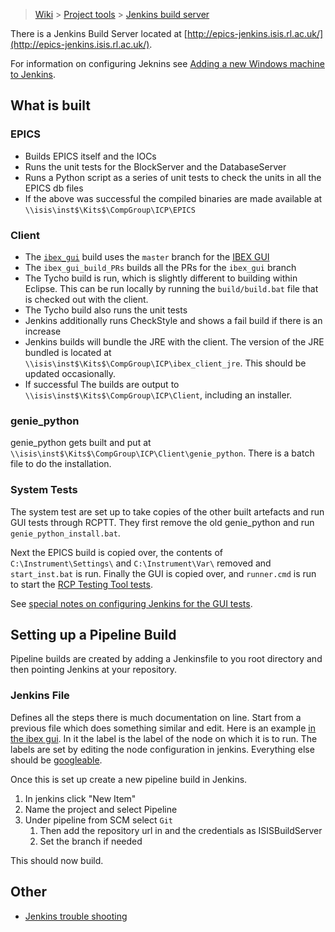 > [Wiki](Home) > [Project tools](Project-tools) > [Jenkins build server](Jenkins-Build-Server)

There is a Jenkins Build Server located at [http://epics-jenkins.isis.rl.ac.uk/](http://epics-jenkins.isis.rl.ac.uk/).

For information on configuring Jeknins see [Adding a new Windows machine to Jenkins](Adding-a-new-Windows-machine-to-Jenkins).

## What is built

### EPICS

* Builds EPICS itself and the IOCs
* Runs the unit tests for the BlockServer and the DatabaseServer
* Runs a Python script as a series of unit tests to check the units in all the EPICS db files
* If the above was successful the compiled binaries are made available at `\\isis\inst$\Kits$\CompGroup\ICP\EPICS`

### Client

* The [`ibex_gui`](http://epics-jenkins.isis.rl.ac.uk/job/ibex_gui_pipeline/) build uses the `master` branch for the [IBEX GUI](https://github.com/ISISComputingGroup/ibex_gui)
* The `ibex_gui_build_PRs` builds all the PRs for the `ibex_gui` branch
* The Tycho build is run, which is slightly different to building within Eclipse. This can be run locally by running the `build/build.bat` file that is checked out with the client.
* The Tycho build also runs the unit tests
* Jenkins additionally runs CheckStyle and shows a fail build if there is an increase
* Jenkins builds will bundle the JRE with the client. The version of the JRE bundled is located at `\\isis\inst$\Kits$\CompGroup\ICP\ibex_client_jre`. This should be updated occasionally.
* If successful The builds are output to `\\isis\inst$\Kits$\CompGroup\ICP\Client`, including an installer.

### genie_python

genie_python gets built and put at `\\isis\inst$\Kits$\CompGroup\ICP\Client\genie_python`. There is a batch file to do the installation.

### System Tests

The system test are set up to take copies of the other built artefacts and run GUI tests through RCPTT. They first remove the old genie_python and run `genie_python_install.bat`.

Next the EPICS build is copied over, the contents of `C:\Instrument\Settings\` and `C:\Instrument\Var\` removed and `start_inst.bat` is run. Finally the GUI is copied over, and `runner.cmd` is run to start the [RCP Testing Tool tests](System-Testing-with-RCPTT).

See [special notes on configuring Jenkins for the GUI tests](Adding-a-new-Windows-machine-to-Jenkins#jenkins_gui_tests).

## Setting up a Pipeline Build

Pipeline builds are created by adding a Jenkinsfile to you root directory and then pointing Jenkins at your repository.

### Jenkins File

Defines all the steps there is much documentation on line. Start from a previous file which does something similar and edit. Here is an example [in the ibex gui](https://github.com/ISISComputingGroup/ibex_gui/blob/master/Jenkinsfile). In it the label is the label of the node on which it is to run. The labels are set by editing the node configuration in jenkins. Everything else should be [googleable](www.google.com).

Once this is set up create a new pipeline build in Jenkins.
 
1. In jenkins click "New Item"
2. Name the project and select Pipeline
3. Under pipeline from SCM select `Git`
    1. Then add the repository url in and the credentials as ISISBuildServer
    1. Set the branch if needed

This should now build.

## Other

* [Jenkins trouble shooting](Jenkins-Trouble-Shooting)

